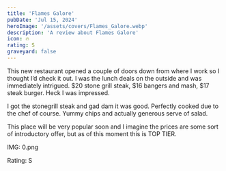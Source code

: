```yaml
---
title: 'Flames Galore'
pubDate: 'Jul 15, 2024'
heroImage: '/assets/covers/Flames_Galore.webp'
description: 'A review about Flames Galore'
icon: 🔥
rating: S
graveyard: false
---
```


This new restaurant opened a couple of doors down from where I work so I thought I’d check it out. I was the lunch deals on the outside and was immediately intrigued. $20 stone grill steak, $16 bangers and mash, $17 steak burger. Heck I was impressed.

I got the stonegrill steak and gad dam it was good. Perfectly cooked due to the chef of course. Yummy chips and actually generous serve of salad.

This place will be very popular soon and I imagine the prices are some sort of introductory offer, but as of this moment this is TOP TIER.

IMG: 0.png

Rating: S
